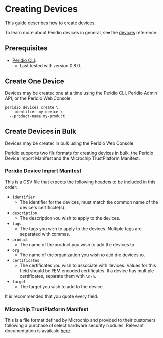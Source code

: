 # Creating Devices

This guide describes how to create devices.

To learn more about Peridio devices in general, see the [devices](/platform/reference/devices) reference.

## Prerequisites

- [Peridio CLI](https://github.com/peridio/morel/releases).
  - Last tested with version 0.8.0.

## Create One Device

Devices may be created one at a time using the Peridio CLI, Peridio Admin API, or the Peridio Web Console.

```console
peridio devices create \
  --identifier my-device \
  --product-name my-product
```

## Create Devices in Bulk

Devices may be created in bulk using the Peridio Web Console.

Peridio supports two file formats for creating devices in bulk, the Peridio Device Import Manifest and the Microchip TrustPlatform Manifest.

### Peridio Device Import Manifest

This is a CSV file that expects the following headers to be included in this order:

- `identifier`
  - The identifier for the devices, must match the common name of the device's certificate(s).
- `description`
  - The description you wish to apply to the devices.
- `tags`
  - The tags you wish to apply to the devices. Multiple tags are separated with commas.
- `product`
  - The name of the product you wish to add the devices to.
- `org`
  - The name of the organization you wish to add the devices to.
- `certificates`
  - The certificates you wish to associate with devices. Values for this field should be PEM encoded certificates. If a device has multiple certificates, separate them with `\n\n`.
- `target`
  - The target you wish to add to the device.

It is recommended that you quote every field.

### Microchip TrustPlatform Manifest

This is a file format defined by Microchip and provided to their customers following a purchase of select hardware security modules. Relevant documentation is available [here](https://www.microchip.com/content/dam/mchp/documents/SCBU/ProductDocuments/SupportingCollateral/TrustPlatformManifestFileFormat_2019-09-26_A.pdf).
